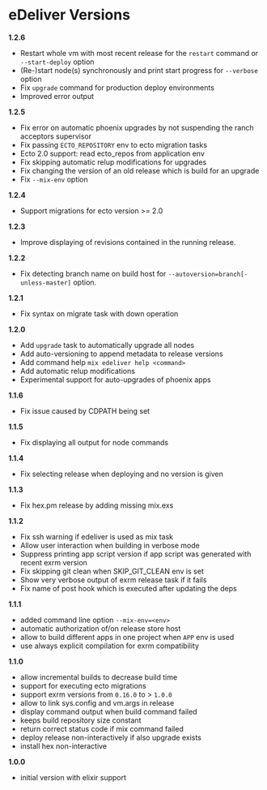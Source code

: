 eDeliver Versions
=================

__1.2.6__

- Restart whole vm with most recent release for the `restart` command or `--start-deploy` option
- (Re-)start node(s) synchronously and print start progress for `--verbose` option
- Fix `upgrade` command for production deploy environments
- Improved error output

__1.2.5__

- Fix error on automatic phoenix upgrades by not suspending the ranch acceptors supervisor
- Fix passing `ECTO_REPOSITORY` env to ecto migration tasks
- Ecto 2.0 support: read ecto_repos from application env
- Fix skipping automatic relup modifications for upgrades
- Fix changing the version of an old release which is build for an upgrade
- Fix `--mix-env` option

__1.2.4__

- Support migrations for ecto version >= 2.0

__1.2.3__

- Improve displaying of revisions contained in the running release.

__1.2.2__

- Fix detecting branch name on build host for `--autoversion=branch[-unless-master]` option.

__1.2.1__

- Fix syntax on migrate task with down operation

__1.2.0__

- Add `upgrade` task to automatically upgrade all nodes
- Add auto-versioning to append metadata to release versions
- Add command help `mix edeliver help <command>`
- Add automatic relup modifications
- Experimental support for auto-upgrades of phoenix apps

__1.1.6__

- Fix issue caused by CDPATH being set

__1.1.5__

- Fix displaying all output for node commands

__1.1.4__

- Fix selecting release when deploying and no version is given

__1.1.3__

- Fix hex.pm release by adding missing mix.exs

__1.1.2__

- Fix ssh warning if edeliver is used as mix task
- Allow user interaction when building in verbose mode
- Suppress printing app script version if app script was generated with recent exrm version
- Fix skipping git clean when SKIP_GIT_CLEAN env is set
- Show very verbose output of exrm release task if it fails
- Fix name of post hook which is executed after updating the deps

__1.1.1__

- added command line option `--mix-env=<env>`
- automatic authorization of/on release store host
- allow to build different apps in one project when `APP` env is used
- use always explicit compilation for exrm compatibility

__1.1.0__

- allow incremental builds to decrease build time
- support for executing ecto migrations
- support exrm versions from `0.16.0` to > `1.0.0`
- allow to link sys.config and vm.args in release
- display command output when build command failed
- keeps build repository size constant
- return correct status code if mix command failed
- deploy release non-interactively if also upgrade exists
- install hex non-interactive


__1.0.0__

 - initial version with elixir support
